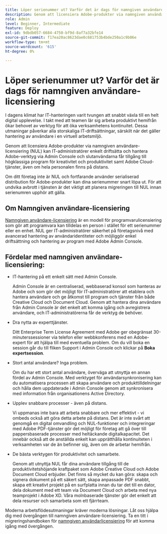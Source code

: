 ```yaml
---
title: Löper serienummer ut? Varför det är dags för namngiven användare-licensiering
description: Genom att licensiera Adobe-produkter via namngiven användare-licensiering (NUL) kan IT-administratörer enkelt driftsätta och hantera Adobe-verktyg via Admin Console och slutanvändarna får tillgång till högklassiga program för kreativitet och produktivitet samt Adobe Cloud-tjänster, även om hela personalen finns på distans
role: Admin
level: Beginner, Intermediate
feature: Deploy
exl-id: 9dbdb057-6684-4750-bf9d-8af7a32bfe14
source-git-commit: f17ea20ac8623dae0c681753b4bde250a1c9b06e
workflow-type: tm+mt
source-wordcount: '615'
ht-degree: 0%

---
```


# Löper serienummer ut? Varför det är dags för namngiven användare-licensiering

I dagens klimat har IT-hanteringen varit tvungen att snabbt växla till en helt digital upplevelse. I takt med att teamen lär sig arbeta produktivt hemifrån ökar behovet av verktyg för att öka verksamhetens kontinuitet. Dessa utmaningar påverkar alla storskaliga IT-driftsättningar, särskilt när det gäller hantering av användare i en virtuell arbetsmiljö.

Genom att licensiera Adobe-produkter via namngiven användare-licensiering (NUL) kan IT-administratörer enkelt driftsätta och hantera Adobe-verktyg via Admin Console och slutanvändarna får tillgång till högklassiga program för kreativitet och produktivitet samt Adobe Cloud-tjänster, även om hela personalen finns på distans.

Om ditt företag inte är NUL och fortfarande använder serialiserad distribution för Adobe-produkter kan dina serienummer snart löpa ut. För att undvika avbrott i tjänsten är det viktigt att planera migreringen till NUL innan serienumren upphör att gälla.

## Om Namngiven användare-licensiering

[Namngiven användare-licensiering](https://helpx.adobe.com/se/enterprise/using/licensing.html) är en modell för programvarulicensiering som gör att programvara kan tilldelas en person i stället för ett serienummer eller en enhet. NUL ger IT-administratörer säkerhet på företagsnivå med avancerad hantering av användaridentiteter och möjliggör enkel driftsättning och hantering av program med Adobe Admin Console.

## Fördelar med namngiven användare-licensiering:

* IT-hantering på ett enkelt sätt med Admin Console.

  Admin Console är en centraliserad, webbaserad konsol som hanteras av Adobe och som gör det möjligt för IT-administratörer att etablera och hantera användare och ge åtkomst till program och tjänster från både Creative Cloud och Document Cloud. Genom att hantera dina användare från Admin Console är det enkelt att komma igång och avregistrera användare, och IT-administratörerna får de verktyg de behöver.

* Dra nytta av experttjänster.

  Ditt Enterprise Term License Agreement med Adobe ger obegränsat 30-minuterssessioner via telefon eller webbkonferens med en Adobe-expert för att hjälpa till med eventuella problem. Om du vill boka en session går du till fliken Support i Admin Console och klickar på **Boka expertsession**.

* Stort antal användare? Inga problem.

  Om du har ett stort antal användare, överväga att utnyttja en annan fördel av Admin Console. Med verktyget för användarsynkronisering kan du automatisera processen att skapa användare och produkttilldelningar och hålla dem uppdaterade i Admin Console genom att synkronisera med information från organisationens Active Directory.

* Upplev snabbare processer - även på distans.

  Vi uppmanas inte bara att arbeta snabbare och mer effektivt - vi ombeds också att göra detta arbete på distans. Det är inte svårt att genomgå en digital omvandling och NUL-funktioner och integreringar med Adobe PDF-tjänster gör det möjligt för företag att gå över till pappersbaserade processer med heltäckande digitalkapacitet. Det innebär också att de anställda enkelt kan upprätthålla kontinuiteten i verksamheten var de än befinner sig, även om de arbetar hemifrån.

* De bästa verktygen för produktivitet och samarbete.

  Genom att utnyttja NUL får dina användare tillgång till de produktivitetshöjande kraftpaket som Adobe Creative Cloud och Adobe Document Cloud erbjuder. Det finns så mycket du kan göra: skapa och signera dokument på ett säkert sätt, skapa anpassade PDF snabbt, skapa ett kreativt projekt på en surfplatta innan du tar det till en dator, dela dokument med ett team via Document Cloud och arbeta med nya teamprojekt i Adobe XD. Våra molnbaserade tjänster gör det enkelt att dela resurser och samarbeta som ett fjärrteam.

Moderna arbetsflödesutmaningar kräver moderna lösningar. Låt oss hjälpa dig med övergången till namngiven användare-licensiering. Ta en titt i migreringshandboken för [namngiven användarlicensiering](https://offers.adobe.com/content/dam/offer-manager/en/na/marketing/CCE/Adobe_Named_User_Licensing_Migration_Guide.pdf) för att komma igång med övergången.
